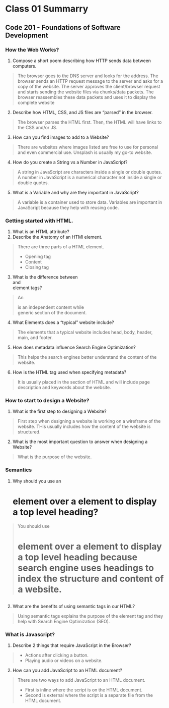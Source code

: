 # Class 01 Summarry
## Code 201 - Foundations of Software Development

### How the Web Works?
1. Compose a short poem describing how HTTP sends data between computers.
  > The browser goes to the DNS server and looks for the address.
  > The browser sends an HTTP request message to the server and asks for a copy of the website.
  > The server approves the client/browser request and starts sending the website files via chunks/data packets.
  > The browser reassembles these data packets and uses it to display the complete website
2. Describe how HTML, CSS, and JS files are “parsed” in the browser.
  > The browser parses the HTML first. Then, the HTML will have links to the CSS and/or JS.
3. How can you find images to add to a Website?
  > There are websites where images listed are free to use for personal and even commercial use. Unsplash is usually my go-to website.
4. How do you create a String vs a Number in JavaScript?
  > A string in JavaScript are characters inside a single or double quotes. A number in JavaScript is a numerical character not inside a single or double quotes.
5. What is a Variable and why are they important in JavaScript?
  > A variable is a container used to store data. Variables are important in JavaScript because they help with reusing code.   

### Getting started with HTML.
1. What is an HTML attribute?
2. Describe the Anatomy of an HTMl element.
  >  There are three parts of a HTML element.
  > * Opening tag
  > * Content
  > * Closing tag
3. What is the difference between <article> and <section> element tags?
  > An <article> is an independent content while <section> generic section of the document.
4. What Elements does a “typical” website include?
  > The elements that a typical website includes head, body, header, main, and footer.
5. How does metadata influence Search Engine Optimization?
  > This helps the search engines better understand the content of the website.
6. How is the <meta> HTML tag used when specifying metadata?
  > It is usually placed in the <head> section of HTML and will include page description and keywords about the website.

### How to start to design a Website?
1. What is the first step to designing a Website?
  > First step when designing a website is working on a wireframe of the website. THis usually includes how the content of the website is structured.
2. What is the most important question to answer when designing a Website?
  > What is the purpose of the website.

### Semantics
1. Why should you use an <h1> element over a <span> element to display a top level heading?
  > You should use <h1> element over a <span> element to display a top level heading because search engine uses headings to index the structure and content of a website.
2. What are the benefits of using semantic tags in our HTML?
  > Using semantic tags explains the purpose of the element tag and they help with Search Engine Optimization (SEO).

### What is Javascript?
1. Describe 2 things that require JavaScript in the Browser?
  > * Actions after clicking a button.
  > * Playing audio or videos on a website.
2. How can you add JavaScript to an HTML document?
  > There are two ways to add JavaScript to an HTML document. 
  > * First is inline where the script is on the HTML document. 
  > * Second is external where the script is a separate file from the HTML document.
